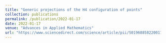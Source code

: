 ```yaml
---
title: "Generic projections of the H4 configuration of points"
collection: publications
permalink: /publication/2022-01-17
date: 2022-01-17
venue: "Advances in Applied Mathematics"
url: "https://www.sciencedirect.com/science/article/pii/S0196885822001166"
---
```

